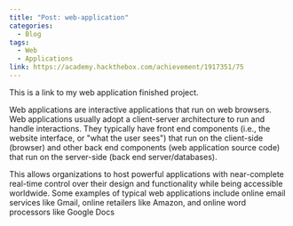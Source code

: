 ```yaml
---
title: "Post: web-application"
categories:
  - Blog
tags:
  - Web
  - Applications
link: https://academy.hackthebox.com/achievement/1917351/75
---
```

This is a link to my web application finished project.

Web applications are interactive applications that run on web browsers. Web applications usually adopt a client-server architecture to run and handle interactions. They typically have front end components (i.e., the website interface, or "what the user sees") that run on the client-side (browser) and other back end components (web application source code) that run on the server-side (back end server/databases).

This allows organizations to host powerful applications with near-complete real-time control over their design and functionality while being accessible worldwide. Some examples of typical web applications include online email services like Gmail, online retailers like Amazon, and online word processors like Google Docs
